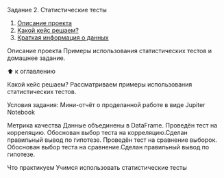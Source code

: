Задание 2. Статистические тесты
1. [Описание проекта]()
2. [Какой кейс решаем?]()
3. [Краткая информация о данных]()

Описание проекта
Примеры использования статистических тестов и домашнее задание.

⬆️ к оглавлению

Какой кейс решаем?
Рассматриваем примеры использования статистических тестов.

Условия задания:
Мини-отчёт о проделанной работе в виде Jupiter Notebook

Метрика качества
Данные объединены в DataFrame. Проведён тест на корреляцию. Обоснован выбор теста на корреляцию.Сделан правильный вывод по гипотезе. Проведён тест на сравнение выборок. Обоснован выбор теста на сравнение.Сделан правильный вывод по гипотезе.

Что практикуем
Учимся использовать статистические тесты